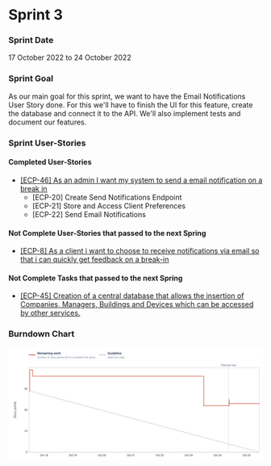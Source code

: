 # Sprint 3

### Sprint Date
17 October 2022 to 24 October 2022

### Sprint Goal
As our main goal for this sprint, we want to have the Email Notifications User Story done. For this we'll have to finish the UI for this feature, create the database and connect it to the API. We'll also implement tests and document our features.

### Sprint User-Stories
#### Completed User-Stories
* [[ECP-46] As an admin I want my system to send a email notification on a break in](https://es-project.atlassian.net/browse/ECP-46)
    * [ECP-20] Create Send Notifications Endpoint
    * [ECP-21] Store and Access Client Preferences
    * [ECP-22] Send Email Notifications

#### Not Complete User-Stories that passed to the next Spring
* [[ECP-8] As a client i want to choose to receive notifications  via email so that i can quickly get feedback on a break-in](https://es-project.atlassian.net/browse/ECP-8)

#### Not Complete Tasks that passed to the next Spring
* [[ECP-45] Creation of a central database that allows the insertion of Companies, Managers, Buildings and Devices which can be accessed by other services.](https://es-project.atlassian.net/browse/ECP-45)

### Burndown Chart

![Burndown Chart](../../static/img/Sprint3BC.png)
